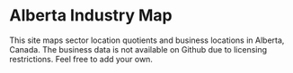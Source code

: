 # Alberta Industry Map
This site maps sector location quotients and business locations in Alberta, Canada.
The business data is not available on Github due to licensing restrictions. Feel free to add your own.
